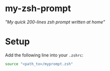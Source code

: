 my-zsh-prompt
=============

*"My quick 200-lines zsh prompt written at home"*

# Setup

Add the following line into your `.zshrc`:

```bash
source "<path_to>/myprompt.zsh"
```
